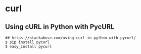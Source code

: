 curl
====

## Using cURL in Python with PycURL

    ## https://stackabuse.com/using-curl-in-python-with-pycurl/
    $ pip install pycurl
    $ easy_install pycurl
